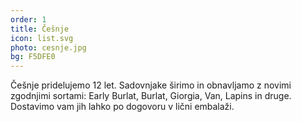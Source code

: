 ```yaml
---
order: 1
title: Češnje
icon: list.svg
photo: cesnje.jpg
bg: F5DFE0
---
```


Češnje pridelujemo 12 let. Sadovnjake širimo in obnavljamo z novimi zgodnjimi sortami: Early Burlat, Burlat, Giorgia, Van, Lapins in druge. Dostavimo vam jih lahko po dogovoru v lični embalaži.